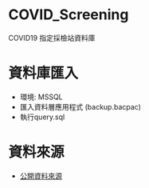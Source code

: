 # COVID_Screening
COVID19 指定採檢站資料庫

# 資料庫匯入
- 環境: MSSQL
- 匯入資料層應用程式 (backup.bacpac)
- 執行query.sql

# 資料來源
- [公開資料來源](https://data.gov.tw/dataset/132652)
